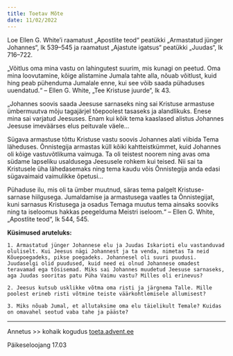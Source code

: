 ```yaml
---
title: Toetav Mõte  
date: 11/02/2022  
---
```


Loe Ellen G. White’i raamatust „Apostlite teod“ peatükki „Armastatud jünger Johannes“, lk 539–545 ja raamatust „Ajastute igatsus“ peatükki „Juudas“, lk 716–722.

„Võitlus oma mina vastu on lahingutest suurim, mis kunagi on peetud. Oma mina loovutamine, kõige alistamine Jumala tahte alla, nõuab võitlust, kuid hing peab pühenduma Jumalale enne, kui see võib saada pühaduses uuendatud.“ – Ellen G. White, „Tee Kristuse juurde“, lk 43.

„Johannes soovis saada Jeesuse sarnaseks ning sai Kristuse armastuse ümbermuutva mõju tagajärjel tõepoolest tasaseks ja alandlikuks. Enese mina sai varjatud Jeesuses. Enam kui kõik tema kaaslased alistus Johannes Jeesuse imeväärses elus peituvale väele…

Sügava armastuse tõttu Kristuse vastu soovis Johannes alati viibida Tema läheduses. Õnnistegija armastas küll kõiki kahtteistkümmet, kuid Johannes oli kõige vastuvõtlikuma vaimuga. Ta oli teistest noorem ning avas oma südame lapseliku usaldusega Jeesusele rohkem kui teised. Nii sai ta Kristusele üha lähedasemaks ning tema kaudu võis Õnnistegija anda edasi sügavaimaid vaimulikke õpetusi…

Pühaduse ilu, mis oli ta ümber muutnud, säras tema palgelt Kristuse-sarnase hiilgusega. Jumaldamise ja armastusega vaatles ta Õnnistegijat, kuni sarnasus Kristusega ja osadus Temaga muutus tema ainsaks sooviks ning ta iseloomus hakkas peegelduma Meistri iseloom.“ – Ellen G. White, „Apostlite teod“, lk 544, 545.

**Küsimused aruteluks:**

`1. Armastatud jünger Johannese elu ja Juudas Iskarioti elu vastanduvad oluliselt. Kui Jeesus nägi Johannest ja ta venda, nimetas Ta neid Kõuepoegadeks, pikse poegadeks. Johannesel oli suuri puudusi. Juudaselgi olid puudused, kuid need ei olnud Johannese omadest teravamad ega tõsisemad. Miks sai Johannes muudetud Jeesuse sarnaseks, aga Juudas sooritas patu Püha Vaimu vastu? Milles oli erinevus?`

`2. Jeesus kutsub usklikke võtma oma risti ja järgnema Talle. Mille poolest erineb risti võtmine teiste väärkohtlemisele allumisest?`

`3. Miks nõuab Jumal, et allutaksime oma elu täielikult Temale? Kuidas on omavahel seotud vaba tahe ja pääste?`

---

Annetus >> kohaik kogudus [toeta.advent.ee](https://toeta.advent.ee/)

Päikeseloojang 17.03
